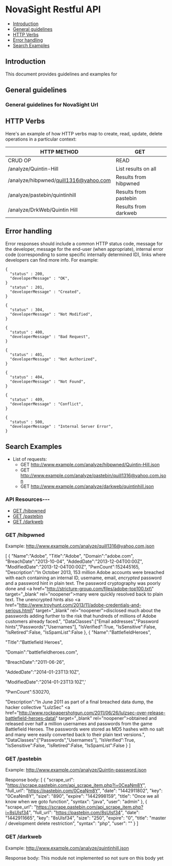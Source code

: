 # NovaSight Restful API 

* [Introduction](#introduction)
* [General guidelines](#general-guidelines)
* [HTTP Verbs](#http-verbs)
* [Error handling](#error-handling)
* [Search Examples](#search-examples)

## Introduction

This document provides guidelines and examples for 

## General guidelines

### General guidelines for NovaSight Url

## HTTP Verbs

Here's an example of how HTTP verbs map to create, read, update, delete operations in a particular context:

| HTTP METHOD                             | GET                  | 
| --------------------------------------- | -------------------- | 
| CRUD OP                                 | READ                 | 
| /analyze/Quintin-Hill                   | List results on all  | 
| /analyze/hibpwned/quill1316@yahoo.com   | Results from hibpwned|
| /analyze/pastebin/quintinhill           | Results from pastebin| 
| /analyze/DrkWeb/Quintin Hill            | Results from darkweb | 
## Error handling

Error responses should include a common HTTP status code, message for the developer, message for the end-user (when appropriate), internal error code (corresponding to some specific internally determined ID), links where developers can find more info. For example:

   
    {
      "status" : 200,
      "developerMessage" : "OK",
    }
      "status" : 201,
      "developerMessage" : "Created",
    }
    
    {
      "status" : 304,
      "developerMessage" : "Not Modified",
    }
    
    {
      "status" : 400,
      "developerMessage" : "Bad Request",
    }
    
    {
      "status" : 401,
      "developerMessage" : "Not Authorized",
    }
 
    {
      "status" : 404,
      "developerMessage" : "Not Found",
    }
    
    {
      "status" : 409,
      "developerMessage" : "Conflict",
    }
    
    {
      "status" : 500,
      "developerMessage" : "Internal Server Error",
    }

## Search Examples

* List of requests:
    * GET http://www.example.com/analyze/hibpwned/Quintin-Hill.json 
    * GET http://www.example.com/analyze/pastebin/quill1316@yahoo.com.json
    * GET http://www.example.com/analyze/darkweb/quintinhill.json

### API Resources---


  - [GET /hibpwned](#get-hibpwned)
  - [GET /pastebin](#get-pastebin)
  - [GET /darkweb](#get-darkweb)
  

### GET /hibpwned

Example: http://www.example.com/analyze/quill1316@yahoo.com.json

[
{
"Name":"Adobe",
"Title":"Adobe",
"Domain":"adobe.com",
"BreachDate":"2013-10-04",
"AddedDate":"2013-12-04T00:00Z",
"ModifiedDate":"2013-12-04T00:00Z",
"PwnCount":152445165,
"Description":"In October 2013, 153 million Adobe accounts were breached with each containing an internal ID, username, email, <em>encrypted</em> password and a password hint in plain text. The password cryptography was poorly done and <a href=\"http://stricture-group.com/files/adobe-top100.txt\" target=\"_blank\" rel=\"noopener\">many were quickly resolved back to plain text</a>. The unencrypted hints also <a href=\"http://www.troyhunt.com/2013/11/adobe-credentials-and-serious.html\" target=\"_blank\" rel=\"noopener\">disclosed much about the passwords</a> adding further to the risk that hundreds of millions of Adobe customers already faced.",
"DataClasses":["Email addresses","Password hints","Passwords","Usernames"],
"IsVerified":True,
"IsSensitive":False,
"IsRetired":False,
"IsSpamList":False
},
{
"Name":"BattlefieldHeroes",

"Title":"Battlefield Heroes",

"Domain":"battlefieldheroes.com",

"BreachDate":"2011-06-26",

"AddedDate":"2014-01-23T13:10Z",

"ModifiedDate":"2014-01-23T13:10Z",'

"PwnCount":530270,

"Description":"In June 2011 as part of a final breached data dump, the hacker collective &quot;LulzSec&quot; <a href=\"http://www.rockpapershotgun.com/2011/06/26/lulzsec-over-release-battlefield-heroes-data\" target=\"_blank\" rel=\"noopener\">obtained and released over half a million usernames and passwords from the game Battlefield Heroes</a>. The passwords were stored as MD5 hashes with no salt and many were easily converted back to their plain text versions.",
"DataClasses":["Passwords","Usernames"],
"IsVerified":True,
"IsSensitive":False,
"IsRetired":False,
"IsSpamList":False
}
]

### GET /pastebin

Example: http://www.example.com/analyze/Quintin-password.json

Response body: 
[
    {
        "scrape_url": "https://scrape.pastebin.com/api_scrape_item.php?i=0CeaNm8Y",
        "full_url": "https://pastebin.com/0CeaNm8Y",
        "date": "1442911802",
        "key": "0CeaNm8Y",
        "size": "890",
        "expire": "1442998159",
        "title": "Once we all know when we goto function",
        "syntax": "java",
        "user": "admin"
    },
	{
        "scrape_url": "https://scrape.pastebin.com/api_scrape_item.php?i=8sUIsf34",
        "full_url": "https://pastebin.com/8sUIsf34",
        "date": "1442911665",
        "key": "8sUIsf34",
        "size": "250",
        "expire": "0",
        "title": "master / development delete restriction",
        "syntax": "php",
        "user": ""
    }
]
    
### GET /darkweb

Example: http://www.example.com/analyze/quintinhill.json

Response body: This module not implemented so not sure on this body yet





